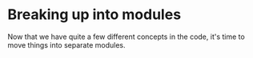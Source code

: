 # Breaking up into modules

Now that we have quite a few different concepts in the code, it's time to move things into separate modules. 


